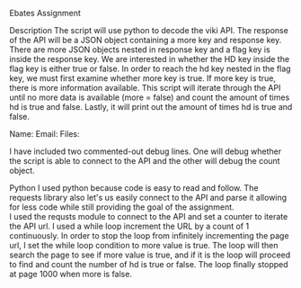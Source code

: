 Ebates Assignment

Description
The script will use python to decode the viki API. The response of the API will be a JSON object containing a more key and response key. There are more JSON objects nested in response key and a flag key is inside the response key. We are interested in whether the HD key inside the flag key is either true or false. In order to reach the hd key nested in the flag key, we must first examine whether more key is true. If more key is true, there is more information available. This script will iterate through the API until no more data is available (more = false) and count the amount of times hd is true and false. Lastly, it will print out the amount of times hd is true and false. 

Name:
Email: 
Files:

I have included two commented-out debug lines. One will debug whether the script is able to connect to the API and the other will debug the count object. 

Python
I used python because code is easy to read and follow. The requests library also let's us easily connect to the API and parse it allowing for less code while still providing the goal of the assignment.  
I used the requsts module to connect to the API and set a counter to iterate the API url. I used a while loop increment the URL by a count of 1 continuously. In order to stop the loop from infinitely incrementing the page url, I set the while loop condition to more value is true. The loop will then search the page to see if more value is true, and if it is the loop will proceed to find and count the number of hd is true or false. The loop finally stopped at page 1000 when more is false.
